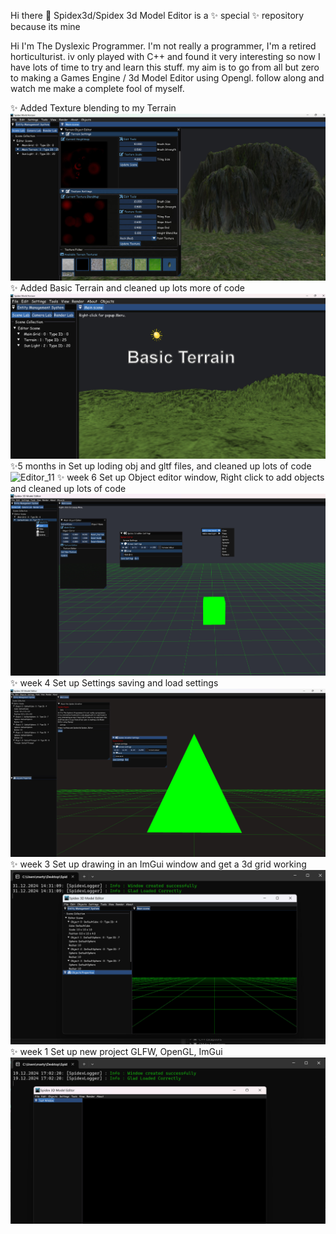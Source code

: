 Hi there 👋 Spidex3d/Spidex 3d Model Editor is a ✨ special ✨ repository because its mine

Hi I'm The Dyslexic Programmer. I'm not really a programmer, I'm a retired horticulturist. iv only played with C++ and found it very interesting so now I have lots of time to try and learn this stuff. my aim is to go from all but zero to making a Games Engine / 3d Model Editor using Opengl. follow along and watch me make a complete fool of myself.

✨ Added Texture blending to my Terrain
![image_alt](https://github.com/Spidex3d/Spidex_Editor/blob/bc8b341f27207589ebaf2e57a4f3614ac638de73/Readme/Texture%20blending.jpg)
✨ Added Basic Terrain and cleaned up lots more of code
![image_alt](https://github.com/Spidex3d/Spidex_Editor/blob/1d79686e1eada7fd9d7ff144bb91efa905c06e51/Readme/Basic_Terrain.jpg)
✨5 months in Set up loding obj and gltf files, and cleaned up lots of code
![Editor_11](https://github.com/user-attachments/assets/f40f29d8-67e9-4a4f-8126-9add6a0a29ce)
✨ week 6 Set up Object editor window, Right click to add objects and cleaned up lots of code
![image_alt](https://github.com/Spidex3d/Spidex_Editor/blob/f40ac0779fc96eb0e67a69851a518b4363973e4f/Readme/Editor_04.jpg)
✨ week 4 Set up Settings saving and load settings
![image_alt](https://github.com/Spidex3d/Spidex_Editor/blob/edffb5d27a84be2c82f7bc92d103b2520bb1f959/Readme/Editor_03.jpg)
✨ week 3 Set up drawing in an ImGui window and get a 3d grid working
![image_alt](https://github.com/Spidex3d/Spidex_Editor/blob/fba776e2aafa5edf5c0f0265e196321f564684df/Readme/Editor_02.jpg)
✨ week 1 Set up new project GLFW, OpenGL, ImGui
![image_alt](https://github.com/Spidex3d/Spidex_Editor/blob/fba776e2aafa5edf5c0f0265e196321f564684df/Readme/Editor_01.jpg)

